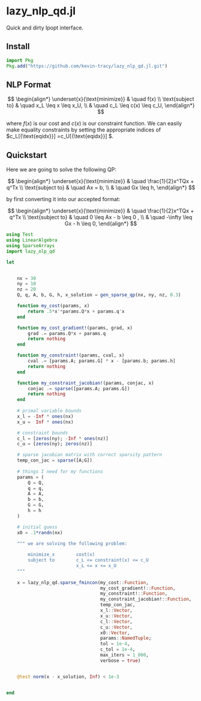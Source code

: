 # lazy_nlp_qd.jl

Quick and dirty Ipopt interface.

## Install 
```julia 
import Pkg
Pkg.add("https://github.com/kevin-tracy/lazy_nlp_qd.jl.git")
```

## NLP Format 

$$
\begin{align*}
\underset{x}{\text{minimize}} & \quad f(x) \\
\text{subject to} & \quad  x_L \leq x \leq x_U, \\
                  & \quad  c_L \leq c(x) \leq c_U,
\end{align*}
$$

where $f(x)$ is our cost and $c(x)$ is our constraint function. We can easily make equality constraints by setting the appropriate indices of $c_L[{\text{eqidx}}] =c_U[{\text{eqidx}}] $.

## Quickstart 

Here we are going to solve the following QP:

$$
\begin{align*}
\underset{x}{\text{minimize}} & \quad \frac{1}{2}x^TQx + q^Tx \\
\text{subject to} & \quad Ax = b, \\
                  & \quad Gx \leq h,
\end{align*}
$$

by first converting it into our accepted format:

$$
\begin{align*}
\underset{x}{\text{minimize}} & \quad \frac{1}{2}x^TQx + q^Tx \\
\text{subject to} & \quad 0 \leq Ax - b \leq 0 , \\
                  & \quad -\infty \leq Gx - h \leq 0,
\end{align*}
$$

```julia 
using Test
using LinearAlgebra
using SparseArrays 
import lazy_nlp_qd

let 


    nx = 30 
    ny = 10 
    nz = 20 
    Q, q, A, b, G, h, x_solution = gen_sparse_qp(nx, ny, nz, 0.3)

    function my_cost(params, x)
        return .5*x'*params.Q*x + params.q'x 
    end

    function my_cost_gradient!(params, grad, x)
        grad .= params.Q*x + params.q 
        return nothing
    end

    function my_constraint!(params, cval, x)
        cval .= [params.A; params.G] * x - [params.b; params.h]
        return nothing 
    end

    function my_constraint_jacobian!(params, conjac, x)
        conjac .= sparse([params.A; params.G])
        return nothing 
    end
    
    # primal variable bounds 
    x_l = -Inf * ones(nx)
    x_u =  Inf * ones(nx)

    # constraint bounds 
    c_l = [zeros(ny); -Inf * ones(nz)]
    c_u = [zeros(ny); zeros(nz)]

    # sparse jacobian matrix with correct sparsity pattern
    temp_con_jac = sparse([A;G])
    
    # things I need for my functions 
    params = (
        Q = Q, 
        q = q, 
        A = A, 
        b = b, 
        G = G, 
        h = h
    )

    # initial guess
    x0 = .1*randn(nx)

    """ we are solving the following problem:
    
        minimize_x        cost(x)
        subject to        c_L <= constraint(x) <= c_U
                          x_L <= x <= x_U
    """
 
    x = lazy_nlp_qd.sparse_fmincon(my_cost::Function,
                                   my_cost_gradient!::Function,
                                   my_constraint!::Function,
                                   my_constraint_jacobian!::Function,
                                   temp_con_jac,
                                   x_l::Vector,
                                   x_u::Vector,
                                   c_l::Vector,
                                   c_u::Vector,
                                   x0::Vector,
                                   params::NamedTuple;
                                   tol = 1e-4,
                                   c_tol = 1e-4,
                                   max_iters = 1_000,
                                   verbose = true)


    @test norm(x - x_solution, Inf) < 1e-3


end
```
